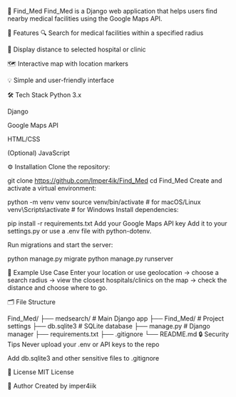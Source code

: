 🏥 Find_Med
Find_Med is a Django web application that helps users find nearby medical facilities using the Google Maps API.

🚀 Features
🔍 Search for medical facilities within a specified radius

📍 Display distance to selected hospital or clinic

🗺️ Interactive map with location markers

💡 Simple and user-friendly interface

🛠️ Tech Stack
Python 3.x

Django

Google Maps API

HTML/CSS

(Optional) JavaScript

⚙️ Installation
Clone the repository:


git clone https://github.com/Imper4ik/Find_Med
cd Find_Med
Create and activate a virtual environment:


python -m venv venv
source venv/bin/activate     # for macOS/Linux
venv\Scripts\activate        # for Windows
Install dependencies:


pip install -r requirements.txt
Add your Google Maps API key
Add it to your settings.py or use a .env file with python-dotenv.

Run migrations and start the server:


python manage.py migrate
python manage.py runserver


🧪 Example Use Case
Enter your location or use geolocation → choose a search radius → view the closest hospitals/clinics on the map → check the distance and choose where to go.

🗂️ File Structure

Find_Med/
├── medsearch/         # Main Django app
├── Find_Med/          # Project settings
├── db.sqlite3         # SQLite database
├── manage.py          # Django manager
├── requirements.txt
├── .gitignore
└── README.md
🔒 Security Tips
Never upload your .env or API keys to the repo

Add db.sqlite3 and other sensitive files to .gitignore

📜 License
MIT License

👤 Author
Created by imper4iik

